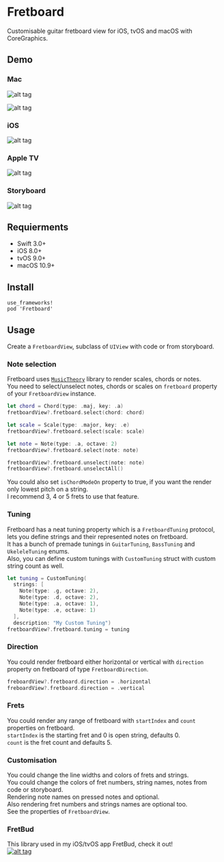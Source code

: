 Fretboard
===

Customisable guitar fretboard view for iOS, tvOS and macOS with CoreGraphics.

Demo
----

### Mac

![alt tag](https://github.com/cemolcay/Fretboard/blob/master/Examples/mac_horizontal.png?raw=true)

![alt tag](https://github.com/cemolcay/Fretboard/blob/master/Examples/mac_vertical.png?raw=true)
    
### iOS

![alt tag](https://github.com/cemolcay/Fretboard/blob/master/Examples/ios.png?raw=true)

### Apple TV

![alt tag](https://github.com/cemolcay/Fretboard/blob/master/Examples/tv.png?raw=true)

### Storyboard

![alt tag](https://github.com/cemolcay/Fretboard/blob/master/Examples/ib.png?raw=true)

Requierments
----

* Swift 3.0+
* iOS 8.0+
* tvOS 9.0+
* macOS 10.9+

Install
----

```
use_frameworks!
pod 'Fretboard'
```

Usage
----

Create a `FretboardView`, subclass of `UIView` with code or from storyboard.  

### Note selection

Fretboard uses [`MusicTheory`](https://github.com/cemolcay/MusicTheory) library to render scales, chords or notes.  
You need to select/unselect notes, chords or scales on `fretboard` property of your `FretboardView` instance.  

``` swift
let chord = Chord(type: .maj, key: .a)
fretboardView?.fretboard.select(chord: chord)

let scale = Scale(type: .major, key: .e)
fretboardView?.fretboard.select(scale: scale)

let note = Note(type: .a, octave: 2)
fretboardView?.fretboard.select(note: note)

fretboardView?.fretboard.unselect(note: note)
fretboardView?.fretboard.unselectAll()
```

You could also set `isChordModeOn` property to true, if you want the render only lowest pitch on a string.  
I recommend 3, 4 or 5 frets to use that feature.

### Tuning

Fretboard has a neat tuning property which is a `FretboardTuning` protocol, lets you define strings and their represented notes on fretboard.  
It has a bunch of premade tunings in `GuitarTuning`, `BassTuning` and `UkeleleTuning` enums.  
Also, you can define custom tunings with `CustomTuning` struct with custom string count as well.

``` swift
let tuning = CustomTuning(
  strings: [
    Note(type: .g, octave: 2),
    Note(type: .d, octave: 2),
    Note(type: .a, octave: 1),
    Note(type: .e, octave: 1)
  ], 
  description: "My Custom Tuning")
fretboardView?.fretboard.tuning = tuning
```

### Direction

You could render fretboard either horizontal or vertical with `direction` property on fretboard of type `FretboardDirection`.

``` swift
freboardView?.fretboard.direction = .horizontal
freboardView?.fretboard.direction = .vertical
```

### Frets 

You could render any range of fretboard with `startIndex` and `count` properties on fretboard.  
`startIndex` is the starting fret and 0 is open string, defaults 0.  
`count` is the fret count and defaults 5.

### Customisation

You could change the line widths and colors of frets and strings.  
You could change the colors of fret numbers, string names, notes from code or storyboard.  
Rendering note names on pressed notes and optional.  
Also rendering fret numbers and strings names are optional too.  
See the properties of `FretboardView`.

### FretBud

This library used in my iOS/tvOS app FretBud, check it out!  
[![alt tag](https://linkmaker.itunes.apple.com/assets/shared/badges/en-us/appstore-lrg.svg)](https://itunes.apple.com/us/app/fretbud-chord-scales-for-guitar-bass-and-more/id1234224249?mt=8)
